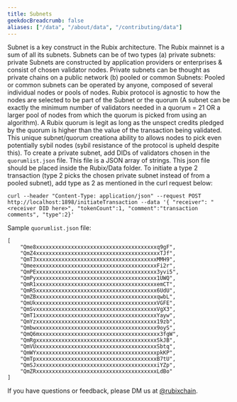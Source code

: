 ```yaml
---
title: Subnets
geekdocBreadcrumb: false
aliases: ["/data", "/about/data", "/contributing/data"]
---
```

Subnet is a key construct in the Rubix architecture.  The Rubix mainnet is a sum of all its subnets.  Subnets can be of two types (a) private subnets: private Subnets are constructed by application providers or enterprises & consist of chosen validator nodes.  Private subnets can be thought as private chains on a public network (b) pooled or common Subnets: Pooled or common subnets can be operated by anyone, composed of several individual nodes or pools of nodes.  Rubix protocol is agnostic to how the nodes are selected to be part of the Subnet or the quorum (A subnet can be exactly the minimum number of validators needed in a quorum = 21 OR a larger pool of nodes from which the quorum is picked from using an algorithm). A Rubix quorum is legit as long as the unspect credits pledged by the quorum is higher than the value of the transaction being validated.  This unique subnet/quorum creationa ability to allows nodes to pick even potentially sybil nodes (sybil resistance of the protocol is upheld despite this).
To create a private subnet, add DIDs of validators chosen in the `quorumlist.json` file. This file is a JSON array of strings. This json file should be placed inside the Rubix/Data folder. To initiate a type 2 transaction (type 2 picks the chosen private subnet instead of from a pooled subnet), add type as 2 as mentioned in the curl request below:

```
curl --header "Content-Type: application/json" --request POST http://localhost:1898/initiateTransaction --data '{ "receiver": "<receiver DID here>", "tokenCount":1, "comment":"transaction comments", "type":2}'
```


Sample `quorumlist.json` file:

```
[
    "Qme8xxxxxxxxxxxxxxxxxxxxxxxxxxxxxxxxxxxxxxq9gF",
    "QmZ4xxxxxxxxxxxxxxxxxxxxxxxxxxxxxxxxxxxxxxxTJf",
    "QmT3xxxxxxxxxxxxxxxxxxxxxxxxxxxxxxxxxxxxxxMMH9",
    "QmeexxxxxxxxxxxxxxxxxxxxxxxxxxxxxxxxxxxxxxFi2r",
    "QmPExxxxxxxxxxxxxxxxxxxxxxxxxxxxxxxxxxxxxx3yvi5",
    "QmPyxxxxxxxxxxxxxxxxxxxxxxxxxxxxxxxxxxxxxx1UWQ",
    "QmR1xxxxxxxxxxxxxxxxxxxxxxxxxxxxxxxxxxxxxxemCT",
    "QmR5xxxxxxxxxxxxxxxxxxxxxxxxxxxxxxxxxxxxxx6UdU",
    "QmZBxxxxxxxxxxxxxxxxxxxxxxxxxxxxxxxxxxxxxxqwbL",
    "QmUkxxxxxxxxxxxxxxxxxxxxxxxxxxxxxxxxxxxxxxVGFE",
    "QmSvxxxxxxxxxxxxxxxxxxxxxxxxxxxxxxxxxxxxxxVgX3",
    "QmT1xxxxxxxxxxxxxxxxxxxxxxxxxxxxxxxxxxxxxxYayw",
    "QmYzxxxxxxxxxxxxxxxxxxxxxxxxxxxxxxxxxxxxxx19zb",
    "Qmbwxxxxxxxxxxxxxxxxxxxxxxxxxxxxxxxxxxxxxx9oyS",
    "QmQ6mxxxxxxxxxxxxxxxxxxxxxxxxxxxxxxxxxxxxxx3fgW",
    "QmRgxxxxxxxxxxxxxxxxxxxxxxxxxxxxxxxxxxxxxxSkJB",
    "QmVUxxxxxxxxxxxxxxxxxxxxxxxxxxxxxxxxxxxxxxSbtq",
    "QmWYxxxxxxxxxxxxxxxxxxxxxxxxxxxxxxxxxxxxxxpkKP",
    "QmTpxxxxxxxxxxxxxxxxxxxxxxxxxxxxxxxxxxxxxxB7tU",
    "QmSJxxxxxxxxxxxxxxxxxxxxxxxxxxxxxxxxxxxxxxiYZp",
    "QmZRxxxxxxxxxxxxxxxxxxxxxxxxxxxxxxxxxxxxxxLdBo"
]
```

If you have questions or feedback, please DM us at [@rubixchain](http://twitter.com/rubixChain).
